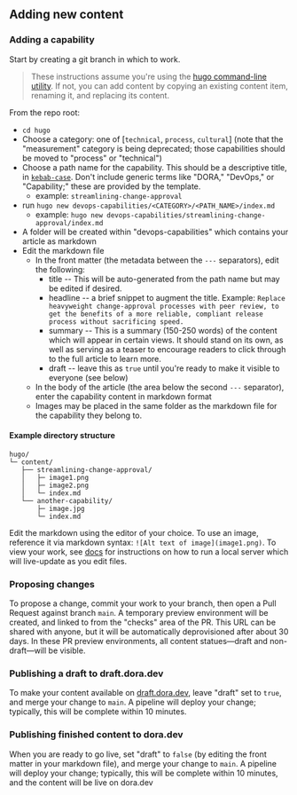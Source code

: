 ## Adding new content

### Adding a capability
Start by creating a git branch in which to work.

> These instructions assume you're using the [hugo command-line utility](https://gohugo.io/installation/). If not, you can add content by copying an existing content item, renaming it, and replacing its content.

From the repo root:
- `cd hugo`
- Choose a category: one of [`technical`, `process`, `cultural`] (note that the "measurement" category is being deprecated; those capabilities should be moved to "process" or "technical")
- Choose a path name for the capability. This should be a descriptive title, in [`kebab-case`](https://www.theserverside.com/definition/Kebab-case). Don't include generic terms like "DORA," "DevOps," or "Capability;" these are provided by the template.
    - example: `streamlining-change-approval`
- run `hugo new devops-capabilities/<CATEGORY>/<PATH_NAME>/index.md`
  - example: `hugo new devops-capabilities/streamlining-change-approval/index.md`
- A folder will be created within "devops-capabilities" which contains your article as markdown
- Edit the markdown file
  - In the front matter (the metadata between the `---` separators), edit the following:
    - title -- This will be auto-generated from the path name but may be edited if desired.
    - headline -- a brief snippet to augment the title. Example: `Replace heavyweight change-approval processes with peer review, to get the benefits of a more reliable, compliant release process without sacrificing speed.`
    - summary -- This is a summary (150-250 words) of the content which will appear in certain views. It should stand on its own, as well as serving as a teaser to encourage readers to click through to the full article to learn more.
    - draft -- leave this as `true` until you're ready to make it visible to everyone (see below)
  - In the body of the article (the area below the second `---` separator), enter the capability content in markdown format
  - Images may be placed in the same folder as the markdown file for the capability they belong to.

#### Example directory structure
```
hugo/
└─ content/
   ├── streamlining-change-approval/
   │   ├─ image1.png
   │   ├─ image2.png
   │   └─ index.md
   └── another-capability/
       ├─ image.jpg
       └─ index.md
```

Edit the markdown using the editor of your choice. To use an image, reference it via markdown syntax: `![Alt text of image](image1.png)`. To view your work, see [docs](/docs) for instructions on how to run a local server which will live-update as you edit files.

### Proposing changes
To propose a change, commit your work to your branch, then open a Pull Request against branch `main`. A temporary preview environment will be created, and linked to from the "checks" area of the PR. This URL can be shared with anyone, but it will be automatically deprovisioned after about 30 days. In these PR preview environments, all content statues—draft and non-draft—will be visible.

### Publishing a draft to draft.dora.dev
To make your content available on [draft.dora.dev](https://draft.dora.dev), leave "draft" set to `true`, and merge your change to `main`. A pipeline will deploy your change; typically, this will be complete within 10 minutes.

### Publishing finished content to dora.dev
When you are ready to go live, set "draft" to `false` (by editing the front matter in your markdown file), and merge your change to `main`. A pipeline will deploy your change; typically, this will be complete within 10 minutes, and the content will be live on dora.dev
